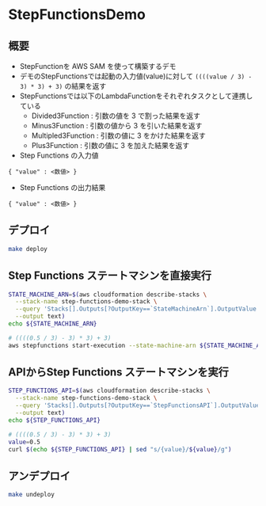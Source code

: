 # StepFunctionsDemo

## 概要

- StepFunctionを AWS SAM を使って構築するデモ
- デモのStepFunctionsでは起動の入力値(value)に対して `((((value / 3) - 3) * 3) + 3)` の結果を返す
- StepFunctionsでは以下のLambdaFunctionをそれぞれタスクとして連携している
  - Divided3Function : 引数の値を 3 で割った結果を返す
  - Minus3Function : 引数の値から 3 を引いた結果を返す
  - Multipled3Function : 引数の値に 3 をかけた結果を返す
  - Plus3Function : 引数の値に 3 を加えた結果を返す
- Step Functions の入力値

```
{ "value" : <数値> }
```

- Step Functions の出力結果

```
{ "value" : <数値> }
```

## デプロイ

```sh
make deploy
```

## Step Functions ステートマシンを直接実行

```sh
STATE_MACHINE_ARN=$(aws cloudformation describe-stacks \
  --stack-name step-functions-demo-stack \
  --query 'Stacks[].Outputs[?OutputKey==`StateMachineArn`].OutputValue' \
  --output text)
echo ${STATE_MACHINE_ARN}

# ((((0.5 / 3) - 3) * 3) + 3)
aws stepfunctions start-execution --state-machine-arn ${STATE_MACHINE_ARN} --input "{\"value\" : \"0.5\"}"
```

## APIからStep Functions ステートマシンを実行

```sh
STEP_FUNCTIONS_API=$(aws cloudformation describe-stacks \
  --stack-name step-functions-demo-stack \
  --query 'Stacks[].Outputs[?OutputKey==`StepFunctionsAPI`].OutputValue' \
  --output text)
echo ${STEP_FUNCTIONS_API}

# ((((0.5 / 3) - 3) * 3) + 3)
value=0.5
curl $(echo ${STEP_FUNCTIONS_API} | sed "s/{value}/${value}/g")
```

## アンデプロイ

```sh
make undeploy
```

